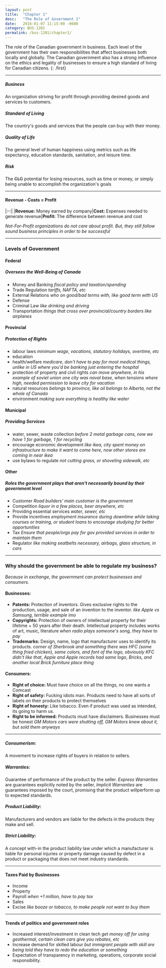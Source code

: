 ```yaml
---
layout: post
title:  "Chapter 1"
desc:   "The Role of Government 1"
date:   2016-01-07 11:15:00 -0600
category: BUS-1201
permalink: /bus-1201/chapter1/
---
```


The role of the Canadian government in business. Each level of the government
has their own responsibilities that affect businesses both locally and globally.
The Canadian government also has a strong influence on the ethics and legality
of businesses to ensure a high standard of living for Canadian citizens.
{: .first}

---

##### Business
An organization striving for profit through providing desired goods and services
to customers.

##### Standard of Living
The country's goods and services that the people can buy with their money.

##### Quality of Life
The general level of human happiness using metrics such as life expectancy,
education standards, sanitation, and leisure time.

##### Risk
The <del>CLG</del> potential for losing resources, such as time or money, or simply being
unable to accomplish the organization's goals

---

#### Revenue - Costs = Profit

|:-:|
|**Revenue:** Money earned by company|**Cost:** Expenses needed to generate revenue|**Profit:** The difference between revenue and cost

*Not-For-Profit organizations do not care about profit. But, they still follow
sound business principles in order to be successful*

---

### Levels of Government

#### Federal

##### Oversees the Well-Being of Canada

- Money and Banking *fiscal policy and taxation/spending*
- Trade Regulation *tariffs, NAFTA, etc*
- External Relations *who on good/bad terms with, like good term with US*
- Defense
- Criminal Law *like drinking and driving*
- Transportation *things that cross over provincial/country borders like airplanes*

#### Provincial

##### Protection of Rights

- labour laws *minimum wage, vacations, statutory holidays, overtime, etc*
- education
- health/welfare *medicare, don't have to pay for most medical things, unlike in US where you'd be banking just entering the hospital*
- protection of property and civil rights *can move anywhere, in his example of soviet union one city was naval base, when tensions where high, needed permission to leave city for vacation*
- natural resources *belongs to province, like oil belongs to Alberta, not the whole of Canada*
- environment *making sure everything is healthy like water*

#### Municipal

##### Providing Services

- water, sewer, waste collection *before 2 metal garbage cans, now we have 1 for garbage, 1 for recycling*
- encourage economic development *like ikea, city spent money on infrastructure to make it want to come here, now other stores are coming in near ikea*
- use bylaws to regulate *not cutting grass, or shoveling sidewalk, etc*

#### Other

##### Roles the government plays that aren't necessarily bound by their government level

- Customer *Road builders' main customer is the government*
- Competition *liquor in a few places, beer anywhere, etc*
- Providing essential services *water, sewer, etc*
- Provide incentives *employment insurance during downtime while taking courses
  or training, or student loans to encourage studying for better opportunities*
- Tax *Ensure that people/orgs pay for gov provided services in order to maintain them*
- Regulator *like making seatbelts necessary, airbags, glass structure, in cars*

---

### Why should the government be able to regulate my business?
*Because in exchange, the government can protect businesses and consumers.*

#### Businesses:

- **Patents:** Protection of inventors. Gives exclusive rights to the production,
usage, and sale of an invention to the inventor. *like Apple vs Samsung, terrible example imo*
- **Copyrights:** Protection of owners of intellectual property for their
lifetime + 50 years after their death. Intellectual property includes works of art, music, literature *when radio plays someone's song, they have to pay*
- **Trademarks:** Design, name, logo that  manufacturer uses to identify its products. *corner of Sherbrook and something there was HFC (some thing fried chicken), same colors, and font of the logo, obviously KFC didn't like that*, *Apple and Apple records had same logo*, *Bricks, and another local Brick furniture place thing*

#### Consumers:

- **Right of choice:** Must have choice on all the things, no one wants a Comcast
- **Right of safety:** Fucking idiots man. Products need to have all sorts of labels on their products to protect themselves
- **Right of honesty:** Like tobacco. Even if product was used as intended, its going to harm us.
- **Right to be informed:** Products must have disclaimers. Businesses must be honest *GM Motors cars were shutting off, GM Motors knew about it, but sold them anyways*

---

##### Consumerism:
A movement to increase rights of buyers in relation to sellers.

##### Warranties:
Guarantee of performance of the product by the seller. *Express Warranties* are
guarantees explicitly noted by the seller, *Implicit Warranties* are guarantees
imposed by the court, promising that the product willperform up to expected
standards.

##### Product Liability:
Manufacturers and vendors are liable for the defects in the products they make
and sell.


##### Strict Liability:
A concept with-in the product liability law under which a manufacturer is liable
for personal injuries or property damage caused by defect in a product or
packaging that does not meet industry standards.

---

#### Taxes Paid by Businesses
- Income
- Property
- Payroll *when +1 million, have to pay tax*
- Sales
- Excise *like booze or tobacco, to make people not want to buy them*

---

#### Trends of politics and government roles
- Increased interest/investment in clean tech *get money off for using geothermal, certain clean cars give you rebates, etc*
- Increase demand for skilled labour *but immigrant people with skill are being told they have to redo the education or something*
- Expectation of transparency in marketing, operations, corporate social responsibility.
